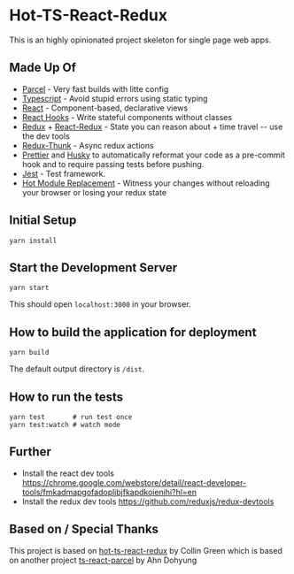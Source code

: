 # Hot-TS-React-Redux

This is an highly opinionated project skeleton for single page web apps.

## Made Up Of

- [Parcel](https://parceljs.org/) - Very fast builds with litte config
- [Typescript](https://www.typescriptlang.org/) - Avoid stupid errors using static typing
- [React](https://reactjs.org/) - Component-based, declarative views
- [React Hooks](https://reactjs.org/docs/hooks-intro.html) - Write stateful components without classes
- [Redux](https://redux.js.org/) + [React-Redux](https://react-redux.js.org/) -
  State you can reason about + time travel -- use the dev tools
- [Redux-Thunk](https://github.com/reduxjs/redux-thunk) - Async redux actions
- [Prettier](https://www.npmjs.com/package/prettier) and
  [Husky](https://github.com/typicode/husky) to automatically reformat your code
  as a pre-commit hook and to require passing tests before pushing.
- [Jest](https://jestjs.io/index.html) - Test framework.
- [Hot Module Replacement](https://parceljs.org/hmr.html) - Witness your changes without reloading your
  browser or losing your redux state

## Initial Setup

    yarn install

## Start the Development Server

    yarn start

This should open `localhost:3000` in your browser.

## How to build the application for deployment

    yarn build

The default output directory is `/dist`.

## How to run the tests

    yarn test       # run test once
    yarn test:watch # watch mode

## Further

- Install the react dev tools
  https://chrome.google.com/webstore/detail/react-developer-tools/fmkadmapgofadopljbjfkapdkoienihi?hl=en
- Install the redux dev tools https://github.com/reduxjs/redux-devtools

## Based on / Special Thanks

This project is based on
[hot-ts-react-redux](https://github.com/collingreen/hot-ts-react-redux) by Collin Green which is based on another project
[ts-react-parcel](https://github.com/adhrinae/ts-react-parcel) by Ahn Dohyung
